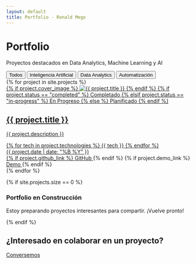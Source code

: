 ```yaml
---
layout: default
title: Portfolio - Ronald Mego
---
```


<div class="professional-banner smaller">
  <div class="banner-content">
    <h1>Portfolio</h1>
    <p class="tagline">Proyectos destacados en Data Analytics, Machine Learning y AI</p>
  </div>
</div>

<div class="portfolio-filters">
  <div class="container">
    <div class="filter-buttons">
      <button class="filter-btn active" data-filter="all">Todos</button>
      <button class="filter-btn" data-filter="ai">Inteligencia Artificial</button>
      <button class="filter-btn" data-filter="data-analytics">Data Analytics</button>
      <button class="filter-btn" data-filter="automation">Automatización</button>
    </div>
  </div>
</div>

<div class="projects-container">
  <div class="projects-grid">
    {% for project in site.projects %}
    <article class="project-card" 
      {% if project.technologies contains "OpenAI" or project.technologies contains "LangChain" or project.technologies contains "RAG" or project.technologies contains "Phi4" or project.technologies contains "Ollama" %}
        data-category="ai"
      {% elsif project.technologies contains "GitHub Actions" or project.technologies contains "Quarto" %}
        data-category="automation"
      {% else %}
        data-category="data-analytics"
      {% endif %}
    >
      <a href="{{ project.url }}" class="project-link">
        <div class="project-image">
          {% if project.cover_image %}
            <img src="{{ project.cover_image }}" alt="{{ project.title }}" loading="lazy">
          {% endif %}
          {% if project.status == "completed" %}
            <span class="status-badge completed">Completado</span>
          {% elsif project.status == "in-progress" %}
            <span class="status-badge in-progress">En Progreso</span>
          {% else %}
            <span class="status-badge planned">Planificado</span>
          {% endif %}
        </div>
        <div class="project-content">
          <h2>{{ project.title }}</h2>
          <p class="project-description">{{ project.description }}</p>
          <div class="project-meta">
            <div class="technologies">
              {% for tech in project.technologies %}
                <span class="tech-tag">{{ tech }}</span>
              {% endfor %}
            </div>
            <div class="project-date">
              <i class="far fa-calendar-alt"></i> {{ project.date | date: "%B %Y" }}
            </div>
            <div class="project-links">
              {% if project.github_link %}
                <a href="{{ project.github_link }}" target="_blank" class="project-link-btn github">
                  <i class="fab fa-github"></i> <span class="link-text">GitHub</span>
                </a>
              {% endif %}
              {% if project.demo_link %}
                <a href="{{ project.demo_link }}" target="_blank" class="project-link-btn demo">
                  <i class="fas fa-external-link-alt"></i> <span class="link-text">Demo</span>
                </a>
              {% endif %}
            </div>
          </div>
        </div>
      </a>
    </article>
    {% endfor %}
  </div>
</div>

{% if site.projects.size == 0 %}
<div class="section-message">
  <i class="fas fa-tools"></i>
  <h3>Portfolio en Construcción</h3>
  <p>Estoy preparando proyectos interesantes para compartir. ¡Vuelve pronto!</p>
</div>
{% endif %}

<div class="contact-cta">
  <div class="cta-content">
    <h2>¿Interesado en colaborar en un proyecto?</h2>
    <a href="/contact" class="cta-button">Conversemos <i class="fas fa-arrow-right"></i></a>
  </div>
</div>

<script>
  document.addEventListener('DOMContentLoaded', function() {
    const filterButtons = document.querySelectorAll('.filter-btn');
    const projectCards = document.querySelectorAll('.project-card');

    filterButtons.forEach(button => {
      button.addEventListener('click', function() {
        // Remove active class from all buttons
        filterButtons.forEach(btn => btn.classList.remove('active'));
        
        // Add active class to clicked button
        this.classList.add('active');
        
        const filter = this.dataset.filter;
        
        projectCards.forEach(card => {
          if (filter === 'all' || card.dataset.category === filter) {
            card.style.display = 'block';
            // Add animation class
            setTimeout(() => {
              card.classList.add('fade-in');
            }, 100);
          } else {
            card.style.display = 'none';
            card.classList.remove('fade-in');
          }
        });
      });
    });
  });
</script>